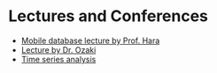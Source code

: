 Lectures and Conferences
======

- [Mobile database lecture by Prof. Hara](./mobile_database.md)
- [Lecture by Dr. Ozaki](./ozaki.md)
- [Time series analysis](./time_series_analysis_maekawa.md)